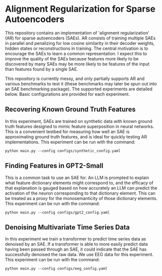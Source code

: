 # Alignment Regularization for Sparse Autoencoders

This repository contains an implementation of 'alignment regularization' (AR) for sparse autoencoders (SAEs). AR consists of training multiple SAEs in parallel and penalizing for low cosine similarity in their decoder weights, hidden states or reconstructions in training. The central motivation is to encourage the SAEs to learn a common representation. I expect this to improve the quality of the SAEs because features more likely to be discovered by many SAEs may be more likely to be features of the input than features found by a single SAE.

This repository is currently messy, and only partially supports AR and various benchmarks to test it (these benchmarks may later be spun out into an SAE benchmarking package). The supported experiments are detailed below. Basic configurations are provided for each experiment.

## Recovering Known Ground Truth Features

In this experiment, SAEs are trained on synthetic data with known ground truth features designed to mimic feature superposition in neural networks. This is a convenient testbed for measuring how well an SAE is approximating ground truth features, and is ideal for quickly testing AR implementations. This experiment can be run with the command:
```
python main.py --config configs/synthetic_config.yaml
```

## Finding Features in GPT2-Small

This is a common task to use an SAE for. An LLM is prompted to explain what feature dictionary elements might correspond to, and the efficacy of that explanation is gauged based on how accurately an LLM can predict the activation of the neuron corresponding to that dictionary element. This can be treated as a proxy for the monosemanticity of those dictionary elements. This experiment can be run with the command:
```
python main.py --config configs/gpt2_config.yaml
```

## Denoising Multivariate Time Series Data

In this experiment we train a transformer to predict time series data as denoised by an SAE. If a transformer is able to more easily predict data having been passed through an SAE, it could indicate that the SAE has successfully denoised the raw data. We use EEG data for this experiment. This experiment can be run with the command:
```
python main.py --config configs/eeg_config.yaml
```
